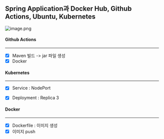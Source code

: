 ## Spring Application과 Docker Hub, Github Actions, Ubuntu, Kubernetes

![image.png](https://prod-files-secure.s3.us-west-2.amazonaws.com/a0d6339e-eca1-422e-b8b2-59308b015275/22001b81-c5b0-4a94-ab43-028e2e5dddde/image.png)

#### Github Actions
----
- [x] Maven 빌드 -> jar 파일 생성
- [x] Docker 

#### Kubernetes
----
- [x] Service : NodePort
- [x] Deployment : Replica 3 


#### Docker
----
- [x] Dockerfile : 이미지 생성
- [x] 이미지 push
